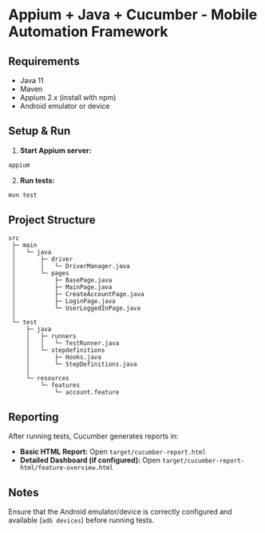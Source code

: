 
# Appium + Java + Cucumber - Mobile Automation Framework

## Requirements
- Java 11
- Maven
- Appium 2.x (install with npm)
- Android emulator or device

## Setup & Run

1. **Start Appium server:**

```bash
appium
```

2. **Run tests:**

```bash
mvn test
```

## Project Structure

```
src
 ├─ main
 │   └─ java
 │       ├─ driver
 │       │   └─ DriverManager.java         
 │       └─ pages
 │           ├─ BasePage.java              
 │           ├─ MainPage.java              
 │           ├─ CreateAccountPage.java     
 │           ├─ LoginPage.java             
 │           └─ UserLoggedInPage.java      
 │
 └─ test
     ├─ java
     │   ├─ runners
     │   │   └─ TestRunner.java            
     │   └─ stepdefinitions
     │       ├─ Hooks.java                 
     │       └─ StepDefinitions.java      
     │
     └─ resources
         └─ features
             └─ account.feature            
```

## Reporting

After running tests, Cucumber generates reports in:

- **Basic HTML Report:** Open `target/cucumber-report.html`
- **Detailed Dashboard (if configured):** Open `target/cucumber-report-html/feature-overview.html`

## Notes

Ensure that the Android emulator/device is correctly configured and available (`adb devices`) before running tests.
